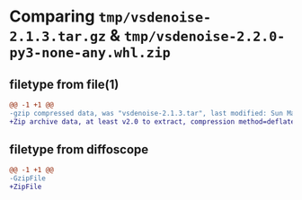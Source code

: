 # Comparing `tmp/vsdenoise-2.1.3.tar.gz` & `tmp/vsdenoise-2.2.0-py3-none-any.whl.zip`

## filetype from file(1)

```diff
@@ -1 +1 @@
-gzip compressed data, was "vsdenoise-2.1.3.tar", last modified: Sun Mar 26 17:40:12 2023, max compression
+Zip archive data, at least v2.0 to extract, compression method=deflate
```

## filetype from diffoscope

```diff
@@ -1 +1 @@
-GzipFile
+ZipFile
```


